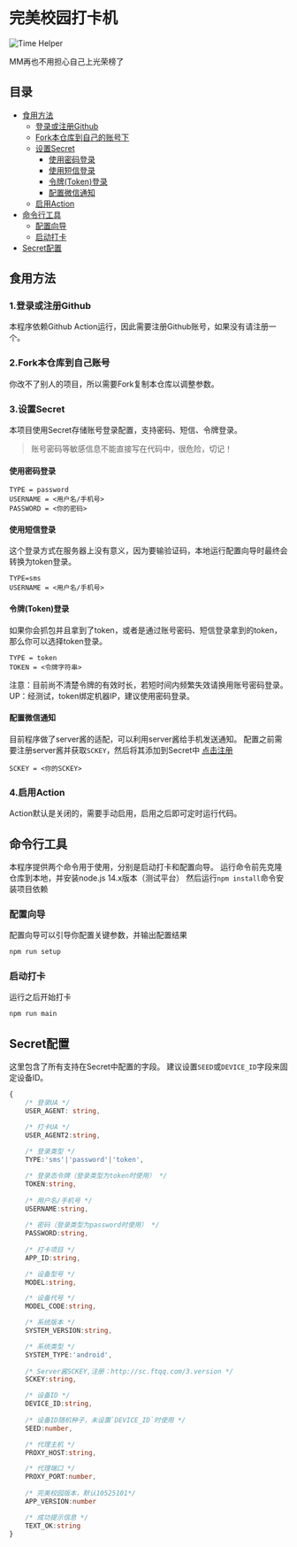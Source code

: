 # 完美校园打卡机

![Time Helper](workflows/Time%20Helper/badge.svg)

MM再也不用担心自己上光荣榜了

## 目录

+ [食用方法](#食用方法)
  + [登录或注册Github](#1登录或注册github)
  + [Fork本仓库到自己的账号下](#2fork本仓库到自己账号)
  + [设置Secret](#3设置secret)
    + [使用密码登录](#使用密码登录)
    + [使用短信登录](#使用短信登录)
    + [令牌(Token)登录](#令牌token登录)
    + [配置微信通知](#配置微信通知)
  + [启用Action](#4启用action)
+ [命令行工具](#命令行工具)
  + [配置向导](#配置向导)
  + [启动打卡](#启动打卡)
+ [Secret配置](#secret配置)

## 食用方法

### 1.登录或注册Github

本程序依赖Github Action运行，因此需要注册Github账号，如果没有请注册一个。

### 2.Fork本仓库到自己账号

你改不了别人的项目，所以需要Fork复制本仓库以调整参数。

### 3.设置Secret

本项目使用Secret存储账号登录配置，支持密码、短信、令牌登录。
>账号密码等敏感信息不能直接写在代码中，很危险，切记！

#### 使用密码登录

```shell
TYPE = password
USERNAME = <用户名/手机号>
PASSWORD = <你的密码>
```

#### 使用短信登录

这个登录方式在服务器上没有意义，因为要输验证码，本地运行配置向导时最终会转换为token登录。

```shell
TYPE=sms
USERNAME = <用户名/手机号>
```

#### 令牌(Token)登录

如果你会抓包并且拿到了token，或者是通过账号密码、短信登录拿到的token，那么你可以选择token登录。

```shell
TYPE = token
TOKEN = <令牌字符串>
```

注意：目前尚不清楚令牌的有效时长，若短时间内频繁失效请换用账号密码登录。
UP：经测试，token绑定机器IP，建议使用密码登录。

#### 配置微信通知

目前程序做了server酱的适配，可以利用server酱给手机发送通知。
配置之前需要注册server酱并获取`SCKEY`，然后将其添加到Secret中
[点击注册](https://sc.ftqq.com/3.version)

```shell
SCKEY = <你的SCKEY>
```

### 4.启用Action

Action默认是关闭的，需要手动启用，启用之后即可定时运行代码。

## 命令行工具

本程序提供两个命令用于使用，分别是启动打卡和配置向导。
运行命令前先克隆仓库到本地，并安装node.js 14.x版本（测试平台）
然后运行`npm install`命令安装项目依赖

### 配置向导

配置向导可以引导你配置关键参数，并输出配置结果

```sh
npm run setup
```

### 启动打卡

运行之后开始打卡

```sh
npm run main
```

## Secret配置

这里包含了所有支持在Secret中配置的字段。
建议设置`SEED`或`DEVICE_ID`字段来固定设备ID。

```ts
{
    /* 登录UA */
    USER_AGENT: string,

    /* 打卡UA */
    USER_AGENT2:string,
    
    /* 登录类型 */
    TYPE:'sms'|'password'|'token',

    /* 登录态令牌（登录类型为token时使用） */
    TOKEN:string,
    
    /* 用户名/手机号 */
    USERNAME:string,
    
    /* 密码（登录类型为password时使用） */
    PASSWORD:string,
    
    /* 打卡项目 */
    APP_ID:string,

    /* 设备型号 */
    MODEL:string,

    /* 设备代号 */
    MODEL_CODE:string,

    /* 系统版本 */
    SYSTEM_VERSION:string,

    /* 系统类型 */
    SYSTEM_TYPE:'android',
    
    /* Server酱SCKEY,注册：http://sc.ftqq.com/3.version */
    SCKEY:string,

    /* 设备ID */
    DEVICE_ID:string,
    
    /* 设备ID随机种子，未设置`DEVICE_ID`时使用 */
    SEED:number,

    /* 代理主机 */
    PROXY_HOST:string,

    /* 代理端口 */
    PROXY_PORT:number,
    
    /* 完美校园版本，默认10525101*/
    APP_VERSION:number

    /* 成功提示信息 */
    TEXT_OK:string
}
```

